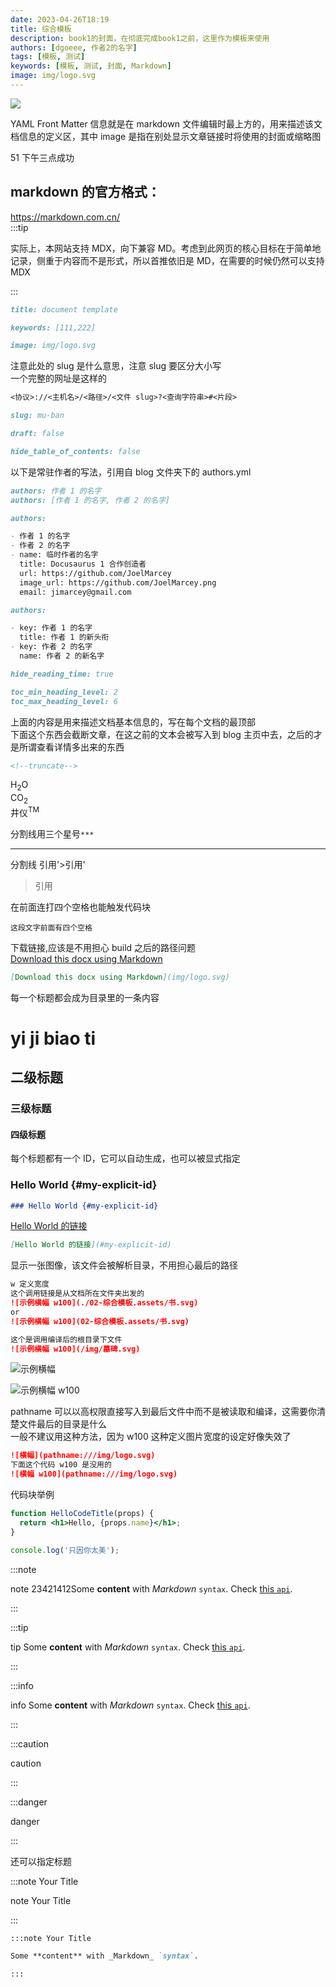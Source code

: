 ```yaml
---
date: 2023-04-26T18:19
title: 综合模板
description: book1的封面，在彻底完成book1之前，这里作为模板来使用
authors: [dgoeee, 作者2的名字]
tags: [模板, 测试]
keywords: [模板, 测试, 封面, Markdown]
image: img/logo.svg
---
```


<img  src='https://oss-cdn-main.draft.art/aiDraw/predict/output_hd/UN4ZHPhvkSkVhZ0TcSFpqYUCDyNE5NaK-0.jpg'/>

YAML Front Matter 信息就是在 markdown 文件编辑时最上方的，用来描述该文档信息的定义区，其中 image 是指在别处显示文章链接时将使用的封面或缩略图

51 下午三点成功

## markdown 的官方格式：

https://markdown.com.cn/  
:::tip

实际上，本网站支持 MDX，向下兼容 MD。考虑到此网页的核心目标在于简单地记录，侧重于内容而不是形式，所以首推依旧是 MD，在需要的时候仍然可以支持 MDX

:::

```md title="为了方便文件管理，title尽量用Markdown文件的文件名来决定"
title: document template
```

```md title="给搜索引擎看的关键字"
keywords: [111,222]
```

```md title="显示文档链接时所用的缩略图或封面"
image: img/logo.svg
```

注意此处的 slug 是什么意思，注意 slug 要区分大小写  
一个完整的网址是这样的

```md
<协议>://<主机名>/<路径>/<文件 slug>?<查询字符串>#<片段>
```

```md title="比如你有一篇标题很长的文章，可以定义一个简化网址，而不是一长串非常长的标题"
slug: mu-ban
```

```md title="未完成状态，也就是只会在开发模式显示此文章，当前不是此状态"
draft: false
```

```md title="是否隐藏右侧的文档目录"
hide_table_of_contents: false
```

以下是常驻作者的写法，引用自 blog 文件夹下的 authors.yml

```md title="这个是常驻作者的写法"
authors: 作者 1 的名字
authors: [作者 1 的名字, 作者 2 的名字]
```

```md title="这个是临时作者的写法"
authors:

- 作者 1 的名字
- 作者 2 的名字
- name: 临时作者的名字
  title: Docusaurus 1 合作创造者
  url: https://github.com/JoelMarcey
  image_url: https://github.com/JoelMarcey.png
  email: jimarcey@gmail.com
```

```md title="可以在每篇文章里单独覆盖修改常驻作者的信息"
authors:

- key: 作者 1 的名字
  title: 作者 1 的新头衔
- key: 作者 2 的名字
  name: 作者 2 的新名字
```

```md title="不显示阅读所需时间"
hide_reading_time: true
```

```md title="显示 h2 到 h6 标题，最小2最大6，这个一般用不到，用也是设定2-3，因为我已经更改了默认全局2-5"
toc_min_heading_level: 2
toc_max_heading_level: 6
```

上面的内容是用来描述文档基本信息的，写在每个文档的最顶部  
下面这个东西会截断文章，在这之前的文本会被写入到 blog 主页中去，之后的才是所谓查看详情多出来的东西

```md
<!--truncate-->
```

H<sub>2</sub>O  
CO<sub>2</sub>  
井仪<sup>TM</sup>

分割线用三个星号`***`

---

分割线
引用'>引用'

> 引用

在前面连打四个空格也能触发代码块

    这段文字前面有四个空格

下载链接,应该是不用担心 build 之后的路径问题  
[Download this docx using Markdown](img/logo.svg)

```md
[Download this docx using Markdown](img/logo.svg)
```

每一个标题都会成为目录里的一条内容

# yi ji biao ti

## 二级标题

### 三级标题

#### 四级标题

每个标题都有一个 ID，它可以自动生成，也可以被显式指定

### Hello World {#my-explicit-id}

```md
### Hello World {#my-explicit-id}
```

[Hello World 的链接](#my-explicit-id)

```md
[Hello World 的链接](#my-explicit-id)
```

显示一张图像，该文件会被解析目录，不用担心最后的路径

```md
w 定义宽度
这个调用链接是从文档所在文件夹出发的
![示例横幅 w100](./02-综合模板.assets/书.svg)
or
![示例横幅 w100](02-综合模板.assets/书.svg)

这个是调用编译后的根目录下文件
![示例横幅 w100](/img/墓碑.svg)
```

![示例横幅](./02-综合模板.assets/书.svg)

![示例横幅 w100](./02-综合模板.assets/墓碑.svg)

pathname 可以以高权限直接写入到最后文件中而不是被读取和编译，这需要你清楚文件最后的目录是什么  
一般不建议用这种方法，因为 w100 这种定义图片宽度的设定好像失效了

```md
![横幅](pathname:///img/logo.svg)
下面这个代码 w100 是没用的
![横幅 w100](pathname:///img/logo.svg)
```

代码块举例

```jsx title="/src/components/HelloCodeTitle.js"
function HelloCodeTitle(props) {
  return <h1>Hello, {props.name}</h1>;
}
```

```js
console.log('只因你太美');
```

:::note

note
23421412Some **content** with _Markdown_ `syntax`. Check [this `api`](#).

:::

:::tip

tip
Some **content** with _Markdown_ `syntax`. Check [this `api`](#).

:::

:::info

info
Some **content** with _Markdown_ `syntax`. Check [this `api`](#).

:::

:::caution

caution

:::

:::danger

danger

:::

还可以指定标题

:::note Your Title

note Your Title

:::

```md
:::note Your Title

Some **content** with _Markdown_ `syntax`.

:::
```
